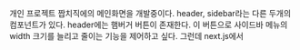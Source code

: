 
개인 프로젝트 짭치직에의 메인화면을 개발중이다. header, sidebar라는 다른 두개의 컴포넌트가 있다. header에는 햄버거 버튼이 존재한다. 이 버튼으로 사이드바 메뉴의 width 크기를 늘리고 줄이는 기능을 제어하고 싶다. 그런데 next.js에서 
